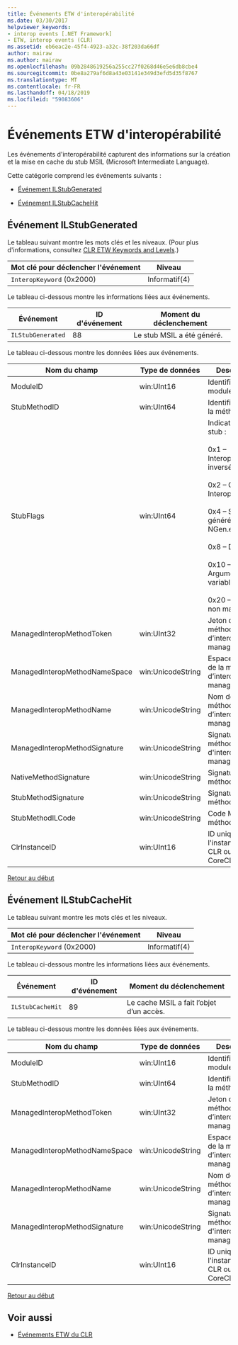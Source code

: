 ```yaml
---
title: Événements ETW d'interopérabilité
ms.date: 03/30/2017
helpviewer_keywords:
- interop events [.NET Framework]
- ETW, interop events (CLR)
ms.assetid: eb6eac2e-45f4-4923-a32c-38f203da66df
author: mairaw
ms.author: mairaw
ms.openlocfilehash: 09b2848619256a255cc27f0268d46e5e6db8cbe4
ms.sourcegitcommit: 0be8a279af6d8a43e03141e349d3efd5d35f8767
ms.translationtype: MT
ms.contentlocale: fr-FR
ms.lasthandoff: 04/18/2019
ms.locfileid: "59083606"
---
```

# <a name="interop-etw-events"></a>Événements ETW d'interopérabilité
<a name="top"></a> Les événements d'interopérabilité capturent des informations sur la création et la mise en cache du stub MSIL (Microsoft Intermediate Language).  
  
 Cette catégorie comprend les événements suivants :  
  
-   [Événement ILStubGenerated](#ilstubgenerated_event)  
  
-   [Événement ILStubCacheHit](#ilstubcachehit_event)  
  
<a name="ilstubgenerated_event"></a>   
## <a name="ilstubgenerated-event"></a>Événement ILStubGenerated  
 Le tableau suivant montre les mots clés et les niveaux. (Pour plus d'informations, consultez [CLR ETW Keywords and Levels](../../../docs/framework/performance/clr-etw-keywords-and-levels.md).)  
  
|Mot clé pour déclencher l'événement|Niveau|  
|-----------------------------------|-----------|  
|`InteropKeyword` (0x2000)|Informatif(4)|  
  
 Le tableau ci-dessous montre les informations liées aux événements.  
  
|Événement|ID d'événement|Moment du déclenchement|  
|-----------|--------------|-----------------|  
|`ILStubGenerated`|88|Le stub MSIL a été généré.|  
  
 Le tableau ci-dessous montre les données liées aux événements.  
  
|Nom du champ|Type de données|Description|  
|----------------|---------------|-----------------|  
|ModuleID|win:UInt16|Identificateur du module|  
|StubMethodID|win:UInt64|Identificateur de la méthode stub|  
|StubFlags|win:UInt64|Indicateurs du stub :<br /><br /> 0x1 – Interopérabilité inversée.<br /><br /> 0x2 – COM Interop<br /><br /> 0x4 – Stub généré par NGen.exe.<br /><br /> 0x8 – Délégué<br /><br /> 0x10 – Argument variable<br /><br /> 0x20 – Appelé non managé|  
|ManagedInteropMethodToken|win:UInt32|Jeton de la méthode d’interopérabilité managée|  
|ManagedInteropMethodNameSpace|win:UnicodeString|Espace de noms de la méthode d’interopérabilité managée|  
|ManagedInteropMethodName|win:UnicodeString|Nom de la méthode d’interopérabilité managée|  
|ManagedInteropMethodSignature|win:UnicodeString|Signature de la méthode d'interopérabilité managée|  
|NativeMethodSignature|win:UnicodeString|Signature de la méthode native|  
|StubMethodSignature|win:UnicodeString|Signature de la méthode stub|  
|StubMethodILCode|win:UnicodeString|Code MSIL de la méthode stub|  
|ClrInstanceID|win:UInt16|ID unique de l'instance de CLR ou CoreCLR.|  
  
 [Retour au début](#top)  
  
<a name="ilstubcachehit_event"></a>   
## <a name="ilstubcachehit-event"></a>Événement ILStubCacheHit  
 Le tableau suivant montre les mots clés et les niveaux.  
  
|Mot clé pour déclencher l'événement|Niveau|  
|-----------------------------------|-----------|  
|`InteropKeyword` (0x2000)|Informatif(4)|  
  
 Le tableau ci-dessous montre les informations liées aux événements.  
  
|Événement|ID d'événement|Moment du déclenchement|  
|-----------|--------------|-----------------|  
|`ILStubCacheHit`|89|Le cache MSIL a fait l’objet d’un accès.|  
  
 Le tableau ci-dessous montre les données liées aux événements.  
  
|Nom du champ|Type de données|Description|  
|----------------|---------------|-----------------|  
|ModuleID|win:UInt16|Identificateur du module|  
|StubMethodID|win:UInt64|Identificateur de la méthode stub|  
|ManagedInteropMethodToken|win:UInt32|Jeton de la méthode d’interopérabilité managée|  
|ManagedInteropMethodNameSpace|win:UnicodeString|Espace de noms de la méthode d’interopérabilité managée|  
|ManagedInteropMethodName|win:UnicodeString|Nom de la méthode d’interopérabilité managée|  
|ManagedInteropMethodSignature|win:UnicodeString|Signature de la méthode d'interopérabilité managée|  
|ClrInstanceID|win:UInt16|ID unique de l'instance de CLR ou CoreCLR.|  
  
 [Retour au début](#top)  
  
## <a name="see-also"></a>Voir aussi

- [Événements ETW du CLR](../../../docs/framework/performance/clr-etw-events.md)
